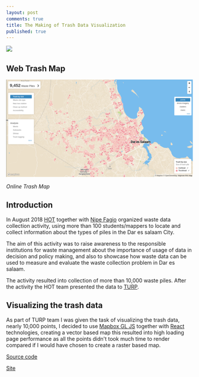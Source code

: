 ```yaml
---
layout: post
comments: true
title: The Making of Trash Data Visualization
published: true
---
```


![](https://raw.githubusercontent.com/samweli/jekyll-now/master/images/trash_m.png)

## Web Trash Map
![Online Trash Map](https://raw.githubusercontent.com/samweli/jekyll-now/master/images/trash_map.png)

_Online Trash Map_

## Introduction

In August 2018 [HOT](https://www.hotosm.org) together with [Nipe Fagio](http://nipefagio.co.tz) organized waste data collection activity, using more than 100 students/mappers to locate and collect information about the types of piles in the Dar es salaam City.

The aim of this activity was to raise awareness to the responsible institutions for waste management about the importance of usage of data in decision and policy making, and also to showcase how waste data can be used to measure and evaluate the waste collection problem in Dar es salaam.

The activity resulted into collection of more than 10,000 waste piles. After the activity the HOT team presented the data to  [TURP](https://www.worldbank.org/en/programs/tanzania-urban-resilience-program).

## Visualizing the trash data

As part of TURP team I was given the task of visualizing the trash data, nearly 10,000 points, I decided to use [Mapbox GL JS](https://docs.mapbox.com/mapbox-gl-js/api/) together with [React](https://reactjs.org/) technologies, creating a vector based map this resulted into high loading page performance as all the points didn't took much time to render compared if I would have chosen to create a raster based map.



[Source code](https://github.com/ResilientDar/dar-trash-viz/)

[Site](http://dar-trash-viz.herokuapp.com/)


